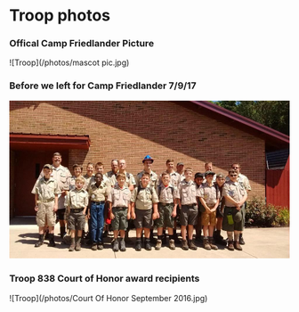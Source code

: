 # Troop photos

### Offical Camp Friedlander Picture
![Troop](/photos/mascot pic.jpg)





### Before we left for Camp Friedlander 7/9/17
![Troop](/photos/BeforeCampFriedlander2017.jpg)





### Troop 838 Court of Honor award recipients
![Troop](/photos/Court Of Honor September 2016.jpg)
